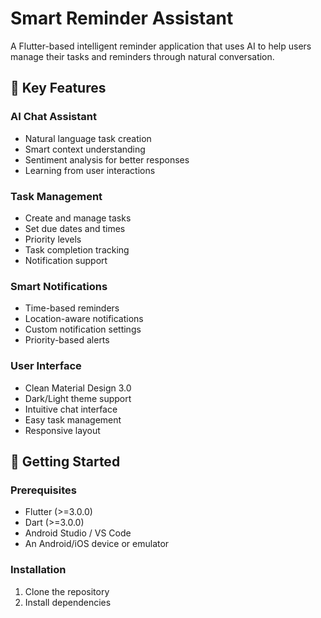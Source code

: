 # Smart Reminder Assistant

A Flutter-based intelligent reminder application that uses AI to help users manage their tasks and reminders through natural conversation.

## 🌟 Key Features

### AI Chat Assistant
- Natural language task creation
- Smart context understanding
- Sentiment analysis for better responses
- Learning from user interactions

### Task Management
- Create and manage tasks
- Set due dates and times
- Priority levels
- Task completion tracking
- Notification support

### Smart Notifications
- Time-based reminders
- Location-aware notifications
- Custom notification settings
- Priority-based alerts

### User Interface
- Clean Material Design 3.0
- Dark/Light theme support
- Intuitive chat interface
- Easy task management
- Responsive layout

## 🚀 Getting Started

### Prerequisites
- Flutter (>=3.0.0)
- Dart (>=3.0.0)
- Android Studio / VS Code
- An Android/iOS device or emulator

### Installation

1. Clone the repository
2. Install dependencies

